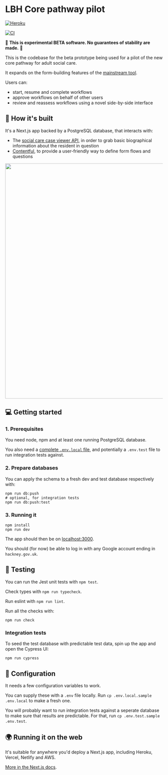 # LBH Core pathway pilot

[![Heroku](https://heroku-badge.herokuapp.com/?app=lbh-core-pathway-pilot)](https://lbh-core-pathway-pilot.herokuapp.com/)

[![CI](https://github.com/LBHackney-IT/lbh-core-pathway-pilot/actions/workflows/tests.yml/badge.svg)](https://github.com/LBHackney-IT/lbh-core-pathway-pilot/actions/workflows/tests.yml)

🚨 **This is experimental BETA software. No guarantees of stability are made.** 🚨

This is the codebase for the beta prototype being used for a pilot of the new core pathway for adult social care.

It expands on the form-building features of the [mainstream tool](https://github.com/LBHackney-IT/lbh-social-care-frontend/wiki/How-to-create-and-modify-forms).

Users can:

- start, resume and complete workflows
- approve workflows on behalf of other users
- review and reassess workflows using a novel side-by-side interface


## 🧱 How it's built

It's a Next.js app backed by a PostgreSQL database, that interacts with:

- The [social care case viewer API](https://github.com/LBHackney-IT/social-care-case-viewer-api/), in order to grab basic biographical information about the resident in question
- [Contentful](https://www.contentful.com/), to provide a user-friendly way to define form flows and questions

<img src="https://github.com/LBHackney-IT/social-care-recording/blob/main/public/solution-overview.png?raw=true" width="750px" alt="" />

## 💻 Getting started

### 1. Prerequisites

You need node, npm and at least one running PostgreSQL database.

You also need a [complete `.env.local` file](#-configuration), and potentially a `.env.test` file to run integration tests against.

### 2. Prepare databases

You can apply the schema to a fresh dev and test database respectively with:

```
npm run db:push
# optional, for integration tests
npm run db:push:test
```

### 3. Running it

```
npm install
npm run dev
```

The app should then be on [localhost:3000](http://localhost:3000).

You should (for now) be able to log in with any Google account ending in `hackney.gov.uk`.

## 🧪 Testing

You can run the Jest unit tests with `npm test`.

Check types with `npm run typecheck`.

Run eslint with `npm run lint`.

Run all the checks with:

```
npm run check
```

### Integration tests

To seed the test database with predictable test data, spin up the app and open the Cypress UI:

```
npm run cypress
```

## 🧬 Configuration

It needs a few configuration variables to work.

You can supply these with a `.env` file locally. Run `cp .env.local.sample .env.local` to make a fresh one.

You will probably want to run integration tests against a seperate database to make sure that results are predictable. For that, run `cp .env.test.sample .env.test`.

## 🌍 Running it on the web

It's suitable for anywhere you'd deploy a Next.js app, including Heroku, Vercel, Netlify and AWS.

[More in the Next.js docs](https://nextjs.org/docs/deployment).
